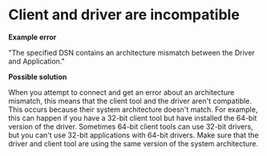 # Client and driver are incompatible<a name="connecting-architecture-mismatch"></a>

 **Example error** 

 "The specified DSN contains an architecture mismatch between the Driver and Application\." 

 **Possible solution**

 When you attempt to connect and get an error about an architecture mismatch, this means that the client tool and the driver aren't compatible\. This occurs because their system architecture doesn't match\. For example, this can happen if you have a 32\-bit client tool but have installed the 64\-bit version of the driver\. Sometimes 64\-bit client tools can use 32\-bit drivers, but you can't use 32\-bit applications with 64\-bit drivers\. Make sure that the driver and client tool are using the same version of the system architecture\. 